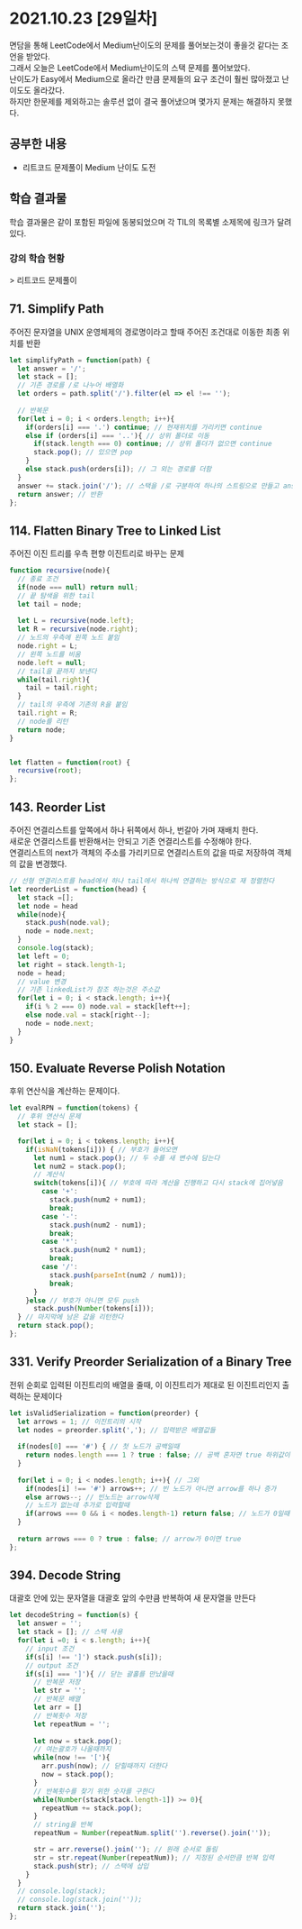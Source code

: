 # 2021.10.23 [29일차]

면담을 통해 LeetCode에서 Medium난이도의 문제를 풀어보는것이 좋을것 같다는 조언을 받았다.  
그래서 오늘은 LeetCode에서 Medium난이도의 스택 문제를 풀어보았다.  
난이도가 Easy에서 Medium으로 올라간 만큼 문제들의 요구 조건이 훨씬 많아졌고 난이도도 올라갔다.  
하지만 한문제를 제외하고는 솔루션 없이 결국 풀어냈으며 몇가지 문제는 해결하지 못했다.

## 공부한 내용

- 리트코드 문제풀이 Medium 난이도 도전

## 학습 결과물
학습 결과물은 같이 포함된 파일에 동봉되었으며 각 TIL의 목록별 소제목에 링크가 달려있다.

### 강의 학습 현황

\> 리트코드 문제풀이

## 71. Simplify Path 
주어진 문자열을 UNIX 운영체제의 경로명이라고 할때 주어진 조건대로 이동한 최종 위치를 반환
```js
let simplifyPath = function(path) {
  let answer = '/';
  let stack = [];
  // 기존 경로를 /로 나누어 배열화
  let orders = path.split('/').filter(el => el !== '');
  
  // 반복문
  for(let i = 0; i < orders.length; i++){
    if(orders[i] === '.') continue; // 현재위치를 가리키면 continue
    else if (orders[i] === '..'){ // 상위 폴더로 이동
      if(stack.length === 0) continue; // 상위 폴더가 없으면 continue
      stack.pop(); // 있으면 pop
    }
    else stack.push(orders[i]); // 그 외는 경로를 더함
  }
  answer += stack.join('/'); // 스택을 /로 구분하여 하나의 스트링으로 만들고 answer에 더함
  return answer; // 반환
};
```

## 114. Flatten Binary Tree to Linked List
주어진 이진 트리를 우측 편향 이진트리로 바꾸는 문제
```js
function recursive(node){
  // 종료 조건
  if(node === null) return null;
  // 끝 탐색을 위한 tail
  let tail = node;
  
  let L = recursive(node.left);
  let R = recursive(node.right);
  // 노드의 우측에 왼쪽 노드 붙임
  node.right = L;
  // 왼쪽 노드를 비움
  node.left = null;
  // tail을 끝까지 보낸다
  while(tail.right){
    tail = tail.right;
  }
  // tail의 우측에 기존의 R을 붙임
  tail.right = R;
  // node를 리턴
  return node;
}


let flatten = function(root) {
  recursive(root);
};
```

## 143. Reorder List
주어진 연결리스트를 앞쪽에서 하나 뒤쪽에서 하나, 번갈아 가며 재배치 한다.  
새로운 연결리스트를 반환해서는 안되고 기존 연결리스트를 수정해야 한다.  
연결리스트의 next가 객체의 주소를 가리키므로 연결리스트의 값을 따로 저장하여 객체의 값을 변경했다.
```js
// 선형 연결리스트를 head에서 하나 tail에서 하나씩 연결하는 방식으로 재 정렬한다
let reorderList = function(head) {
  let stack =[];
  let node = head
  while(node){
    stack.push(node.val);
    node = node.next;
  }
  console.log(stack);
  let left = 0;
  let right = stack.length-1;
  node = head;
  // value 변경
  // 기존 linkedList가 참조 하는것은 주소값
  for(let i = 0; i < stack.length; i++){
    if(i % 2 === 0) node.val = stack[left++];
    else node.val = stack[right--];
    node = node.next;
  }
}
```

## 150. Evaluate Reverse Polish Notation
후위 연산식을 계산하는 문제이다.
```js
let evalRPN = function(tokens) {
  // 후위 연산식 문제
  let stack = [];

  for(let i = 0; i < tokens.length; i++){
    if(isNaN(tokens[i])) { // 부호가 들어오면
      let num1 = stack.pop(); // 두 수를 새 변수에 담는다
      let num2 = stack.pop();
      // 계산식
      switch(tokens[i]){ // 부호에 따라 계산을 진행하고 다시 stack에 집어넣음
        case '+':
          stack.push(num2 + num1);
          break;
        case '-':
          stack.push(num2 - num1);
          break;
        case '*':
          stack.push(num2 * num1);
          break;
        case '/':
          stack.push(parseInt(num2 / num1));
          break;
      }
    }else // 부호가 아니면 모두 push
      stack.push(Number(tokens[i]));
  } // 마지막에 남은 값을 리턴한다
  return stack.pop();
};
```

## 331. Verify Preorder Serialization of a Binary Tree
전위 순회로 입력된 이진트리의 배열을 줄때, 이 이진트리가 제대로 된 이진트리인지 출력하는 문제이다
```js
let isValidSerialization = function(preorder) {
  let arrows = 1; // 이진트리의 시작
  let nodes = preorder.split(','); // 입력받은 배열값들
  
  if(nodes[0] === '#') { // 첫 노드가 공백일때
    return nodes.length === 1 ? true : false; // 공백 혼자면 true 하위값이 있으면 false
  }
  
  for(let i = 0; i < nodes.length; i++){ // 그외
    if(nodes[i] !== '#') arrows++; // 빈 노드가 아니면 arrow를 하나 증가
    else arrows--; // 빈노드는 arrow삭제
    // 노드가 없는데 추가로 입력할때
    if(arrows === 0 && i < nodes.length-1) return false; // 노드가 0일때 i가 노드의 남은 수보다 적으면 false
  }
  
  return arrows === 0 ? true : false; // arrow가 0이면 true
};
```

## 394. Decode String
대괄호 안에 있는 문자열을 대괄호 앞의 수만큼 반복하여 새 문자열을 만든다
```js
let decodeString = function(s) {
  let answer = '';
  let stack = []; // 스택 사용
  for(let i =0; i < s.length; i++){
    // input 조건
    if(s[i] !== ']') stack.push(s[i]);
    // output 조건
    if(s[i] === ']'){ // 닫는 괄홀를 만났을때
      // 반복문 저장
      let str = '';
      // 반복문 배열
      let arr = []
      // 반복횟수 저장
      let repeatNum = '';
      
      let now = stack.pop();
      // 여는괄호가 나올때까지
      while(now !== '['){
        arr.push(now); // 닫힐때까지 더한다
        now = stack.pop();
      }
      // 반복횟수를 찾기 위한 숫자를 구한다
      while(Number(stack[stack.length-1]) >= 0){
        repeatNum += stack.pop();
      }
      // string을 반복
      repeatNum = Number(repeatNum.split('').reverse().join(''));

      str = arr.reverse().join(''); // 원래 순서로 돌림
      str = str.repeat(Number(repeatNum)); // 지정된 순서만큼 반복 입력
      stack.push(str); // 스택에 삽입
    }
  }
  // console.log(stack);
  // console.log(stack.join(''));
  return stack.join('');
};
```